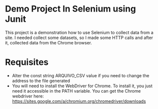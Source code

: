 # Demo Project In Selenium using Junit

This project is a demonstration how to use Selenium to collect data from a site. I needed collect some datasets, so I made some HTTP calls and after it, collected data from the Chrome browser.

# Requisites

  - Alter the const string ARQUIVO_CSV value if you need to change the address to the file generated
  - You will need to install the WebDriver for Chrome. To install it, you just need it accessible in the PATH variable. You can get the Chrome webdriver here: https://sites.google.com/a/chromium.org/chromedriver/downloads
